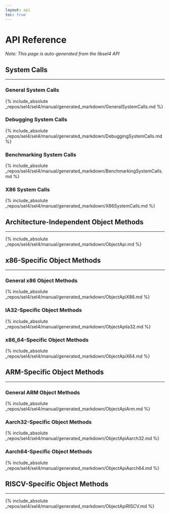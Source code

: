 ```yaml
---
layout: api
toc: true
---
```


# API Reference
_Note: This page is auto-generated from the libsel4 API_

## System Calls
------

### General System Calls
{% include_absolute _repos/sel4/sel4/manual/generated_markdown/GeneralSystemCalls.md %}

### Debugging System Calls
{% include_absolute _repos/sel4/sel4/manual/generated_markdown/DebuggingSystemCalls.md %}

### Benchmarking System Calls
{% include_absolute _repos/sel4/sel4/manual/generated_markdown/BenchmarkingSystemCalls.md %}

### X86 System Calls
{% include_absolute _repos/sel4/sel4/manual/generated_markdown/X86SystemCalls.md %}

## Architecture-Independent Object Methods
------
{% include_absolute _repos/sel4/sel4/manual/generated_markdown/ObjectApi.md %}

## x86-Specific Object Methods
------

### General x86 Object Methods
{% include_absolute _repos/sel4/sel4/manual/generated_markdown/ObjectApiX86.md %}

### IA32-Specific Object Methods
{% include_absolute _repos/sel4/sel4/manual/generated_markdown/ObjectApiIa32.md %}

### x86_64-Specific Object Methods
{% include_absolute _repos/sel4/sel4/manual/generated_markdown/ObjectApiX64.md %}

## ARM-Specific Object Methods
------

### General ARM Object Methods
{% include_absolute _repos/sel4/sel4/manual/generated_markdown/ObjectApiArm.md %}

### Aarch32-Specific Object Methods
{% include_absolute _repos/sel4/sel4/manual/generated_markdown/ObjectApiAarch32.md %}

### Aarch64-Specific Object Methods
{% include_absolute _repos/sel4/sel4/manual/generated_markdown/ObjectApiAarch64.md %}

## RISCV-Specific Object Methods
------

{% include_absolute _repos/sel4/sel4/manual/generated_markdown/ObjectApiRISCV.md %}

